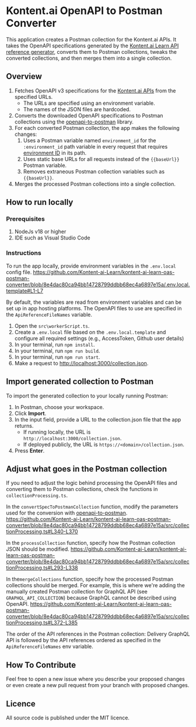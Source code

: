 # Kontent.ai OpenAPI to Postman Converter

This application creates a Postman collection for the Kontent.ai APIs. It takes the OpenAPI specifications generated by the [Kontent.ai Learn API reference generator](https://github.com/Kontent-ai-Learn/kontent-ai-api-reference), converts them to Postman collections, tweaks the converted collections, and then merges them into a single collection.

## Overview

1. Fetches OpenAPI v3 specifications for the [Kontent.ai APIs](https://kontent.ai/learn/reference/kontent-apis-overview) from the specified URLs.
    * The URLs are specified using an environment variable.
    * The names of the JSON files are hardcoded.
2. Converts the downloaded OpenAPI specifications to Postman collections using the [openapi-to-postman](https://github.com/postmanlabs/openapi-to-postman) library.
3. For each converted Postman collection, the app makes the following changes:
    1. Uses a Postman variable named `environment_id` for the `:environment_id` path variable in every request that requires [environment ID](https://kontent.ai/learn/docs/environments#a-get-your-environment-id) in its path.
    2. Uses static base URLs for all requests instead of the `{{baseUrl}}` Postman variable.
    3. Removes extraneous Postman collection variables such as `{{baseUrl}}`.
4. Merges the processed Postman collections into a single collection.

## How to run locally

### Prerequisites

1. NodeJs v18 or higher
2. IDE such as Visual Studio Code

### Instructions

To run the app locally, provide environment variables in the `.env.local` config file.
https://github.com/Kontent-ai-Learn/kontent-ai-learn-oas-postman-converter/blob/8e4dac80ca94bb14728799ddbb68ec4a6897e15a/.env.local.template#L1-L7

By default, the variables are read from environment variables and can be set up in app hosting platforms. The OpenAPI files to use are specified in the `ApiReferenceFileNames` variable.

1. Open the `src\workerScript.ts`.
1. Create a `.env.local` file based on the `.env.local.template` and configure all required settings (e.g., AccessToken, Github user details)
1. In your terminal, run `npm install`.
1. In your terminal, run `npm run build`.
1. In your terminal, run `npm run start`.
1. Make a request to <http://localhost:3000/collection.json>.

## Import generated collection to Postman

To import the generated collection to your locally running Postman:

1. In Postman, choose your workspace.
1. Click **Import**.
1. In the input field, provide a URL to the collection.json file that the app returns.
   * If running locally, the URL is `http://localhost:3000/collection.json`.
   * If deployed publicly, the URL is `https://<domain>/collection.json`.
1. Press **Enter**.

## Adjust what goes in the Postman collection

If you need to adjust the logic behind processing the OpenAPI files and converting them to Postman collections, check the functions in `collectionProcessing.ts`.

In the `convertSpecToPostmanCollection` function, modify the parameters used for the conversion with [openapi-to-postman](https://github.com/postmanlabs/openapi-to-postman).
https://github.com/Kontent-ai-Learn/kontent-ai-learn-oas-postman-converter/blob/8e4dac80ca94bb14728799ddbb68ec4a6897e15a/src/collectionProcessing.ts#L340-L370

In the `processCollection` function, specify how the Postman collection JSON should be modified.
https://github.com/Kontent-ai-Learn/kontent-ai-learn-oas-postman-converter/blob/8e4dac80ca94bb14728799ddbb68ec4a6897e15a/src/collectionProcessing.ts#L293-L338

In the`mergeCollections` function, specify how the processed Postman collections should be merged. For example, this is where we're adding the manually created Postman collection for GraphQL API (see `GRAPHQL_API_COLLECTION`) because GraphQL cannot be described using OpenAPI.
https://github.com/Kontent-ai-Learn/kontent-ai-learn-oas-postman-converter/blob/8e4dac80ca94bb14728799ddbb68ec4a6897e15a/src/collectionProcessing.ts#L372-L385

The order of the API references in the Postman collection: Delivery GraphQL API is followed by the API references ordered as specified in the `ApiReferenceFileNames` env variable.

## How To Contribute

Feel free to open a new issue where you describe your proposed changes or even create a new pull request from your branch with proposed changes.

## Licence

All source code is published under the MIT licence.
